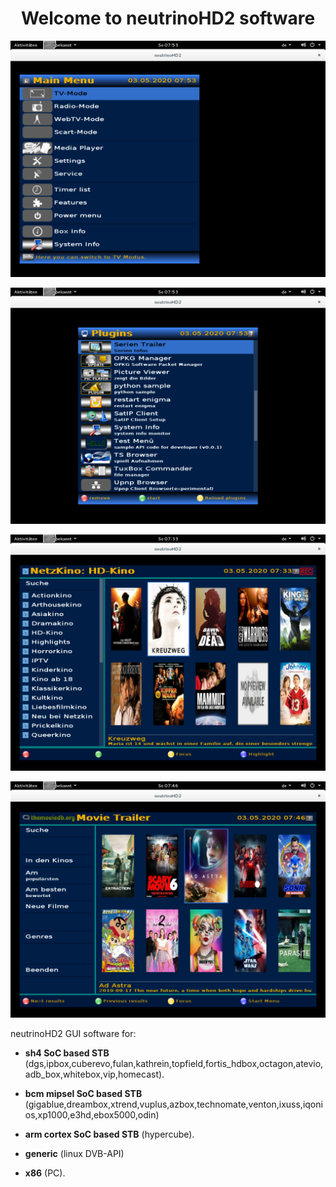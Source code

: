 
<h1 align="center">
  Welcome to neutrinoHD2 software
</h1>

<p align="center">
  <img src="nhd2-exp/doc/resources/mainmenu.png">
</p>

<p align="center">
  <img src="nhd2-exp/doc/resources/plugins.png">
</p>

<p align="center">
  <img src="nhd2-exp/doc/resources/netzkino.png">
</p>

<p align="center">
  <img src="nhd2-exp/doc/resources/movietrailer.png">
</p>

neutrinoHD2 GUI software for:

- **sh4 SoC based STB** (dgs,ipbox,cuberevo,fulan,kathrein,topfield,fortis_hdbox,octagon,atevio,adb_box,whitebox,vip,homecast).

- **bcm mipsel SoC based STB** (gigablue,dreambox,xtrend,vuplus,azbox,technomate,venton,ixuss,iqonios,xp1000,e3hd,ebox5000,odin)

- **arm cortex SoC based STB** (hypercube).

- **generic** (linux DVB-API)

- **x86** (PC). 
